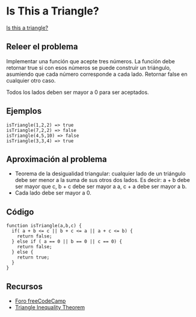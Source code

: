 # Is This a Triangle? 

[Is this a triangle?](https://www.codewars.com/kata/56606694ec01347ce800001b/train/javascript)

## Releer el problema

Implementar una función que acepte tres números. La función debe retornar true si con esos números se puede construir un triángulo, asumiendo que cada número corresponde a cada lado. Retornar false en cualquier otro caso. 

Todos los lados deben ser mayor a 0 para ser aceptados.

## Ejemplos
```
isTriangle(1,2,2) => true
isTriangle(7,2,2) => false
isTriangle(4,5,10) => false
isTriangle(3,3,4) => true
```

## Aproximación al problema

- Teorema de la desigualidad triangular: cualquier lado de un triángulo debe ser menor a la suma de sus otros dos lados. Es decir: a + b debe ser mayor que c, b + c debe ser mayor a a, c + a debe ser mayor a b. 
- Cada lado debe ser mayor a 0.

## Código

```
function isTriangle(a,b,c) {
  if( a + b <= c || b + c <= a || a + c <= b) {
    return false;
  } else if ( a == 0 || b == 0 || c == 0) {
    return false;
  } else {
    return true;
  }
}
```

## Recursos

- [Foro freeCodeCamp](https://forum.freecodecamp.org/t/is-this-a-triangle-help/281240/8)
- [Triangle Inequality Theorem](https://www.youtube.com/watch?v=NGHZVjYqA2s)
